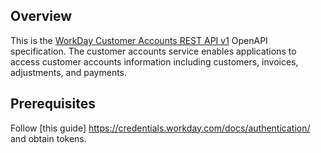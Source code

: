 ## Overview
This is the [WorkDay Customer Accounts REST API v1](https://community.workday.com/sites/default/files/file-hosting/restapi/index.html) OpenAPI specification. The customer accounts service enables applications to access  customer accounts information including customers, invoices, adjustments, and payments.
## Prerequisites

  Follow [this guide] https://credentials.workday.com/docs/authentication/ and obtain tokens.
